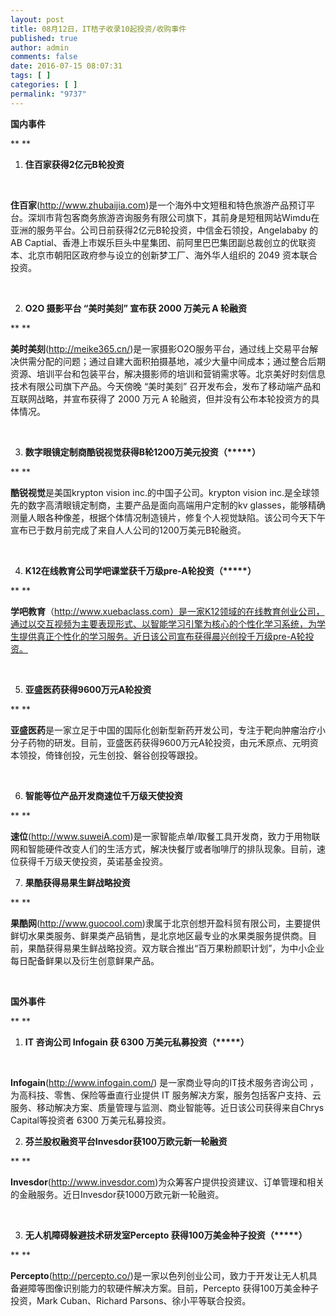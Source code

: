 ```yaml
---
layout: post
title: 08月12日，IT桔子收录10起投资/收购事件
published: true
author: admin
comments: false
date: 2016-07-15 08:07:31
tags: [ ]
categories: [ ]
permalink: "9737"
---
```

**国内事件**

** **

1. **住百家获得2亿元B轮投资**

&nbsp;

**住百家**(http://www.zhubaijia.com)是一个海外中文短租和特色旅游产品预订平台。深圳市背包客商务旅游咨询服务有限公司旗下，其前身是短租网站Wimdu在亚洲的服务平台。公司日前获得2亿元B轮投资，中信金石领投，Angelababy 的 AB Captial、香港上市娱乐巨头中星集团、前阿里巴巴集团副总裁创立的优联资本、北京市朝阳区政府参与设立的创新梦工厂、海外华人组织的 2049 资本联合投资。

&nbsp;

2. **O2O 摄影平台 “美时美刻” 宣布获 2000 万美元 A 轮融资**

** **

**美时美刻**(http://meike365.cn/)是一家摄影O2O服务平台，通过线上交易平台解决供需分配的问题；通过自建大面积拍摄基地，减少大量中间成本；通过整合后期资源、培训平台和包装平台，解决摄影师的培训和营销需求等。北京美好时刻信息技术有限公司旗下产品。今天傍晚 “美时美刻” 召开发布会，发布了移动端产品和互联网战略，并宣布获得了 2000 万元 A 轮融资，但并没有公布本轮投资方的具体情况。

&nbsp;

3. **数字眼镜定制商酷锐视觉获得B轮1200万美元投资（\*****）**

** **

**酷锐视觉**是美国krypton vision inc.的中国子公司。krypton vision inc.是全球领先的数字高清眼镜定制商，主要产品是面向高端用户定制的kv glasses，能够精确测量人眼各种像差，根据个体情况制造镜片，修复个人视觉缺陷。该公司今天下午宣布已于数月前完成了来自人人公司的1200万美元B轮融资。

&nbsp;

4. **K12在线教育公司学吧课堂获千万级pre-A轮投资（\*****）**

** **

**学吧教育**（http://www.xuebaclass.com）是一家K12领域的在线教育创业公司，通过以交互视频为主要表现形式、以智能学习引擎为核心的个性化学习系统，为学生提供真正个性化的学习服务。近日该公司宣布获得晨兴创投千万级pre-A轮投资。

&nbsp;

5. **亚盛医药获得9600万元A轮投资**

** **

**亚盛医药**是一家立足于中国的国际化创新型新药开发公司，专注于靶向肿瘤治疗小分子药物的研发。目前，亚盛医药获得9600万元A轮投资，由元禾原点、元明资本领投，倚锋创投，元生创投、磐谷创投等跟投。

&nbsp;

6. **智能等位产品开发商速位千万级天使投资**

** **

**速位**(http://www.suweiA.com)是一家智能点单/取餐工具开发商，致力于用物联网和智能硬件改变人们的生活方式，解决快餐厅或者咖啡厅的排队现象。目前，速位获得千万级天使投资，英诺基金投资。
  
7. **果酷获得易果生鲜战略投资**

** **

**果酷网**(http://www.guocool.com)隶属于北京创想开盈科贸有限公司，主要提供鲜切水果类服务、鲜果类产品销售，是北京地区最专业的水果类服务提供商。目前，果酷获得易果生鲜战略投资。双方联合推出“百万果粉颜职计划”，为中小企业每日配备鲜果以及衍生创意鲜果产品。

&nbsp;

**国外事件**

** **

1. **IT 咨询公司 Infogain 获 6300 万美元私募投资（\*****）**

&nbsp;

**Infogain**(http://www.infogain.com/) 是一家商业导向的IT技术服务咨询公司 ，为高科技、零售、保险等垂直行业提供 IT 服务解决方案，服务包括客户支持、云服务、移动解决方案、质量管理与监测、商业智能等。近日该公司获得来自Chrys Capital等投资者 6300 万美元私募投资。
  
2. **芬兰股权融资平台Invesdor获100万欧元新一轮融资**

** **

**Invesdor**(http://www.invesdor.com)为众筹客户提供投资建议、订单管理和相关的金融服务。近日Invesdor获1000万欧元新一轮融资。

&nbsp;

3. **无人机障碍躲避技术研发室Percepto 获得100万美金种子投资（\*****）**

** **

**Percepto**(http://percepto.co/)是一家以色列创业公司，致力于开发让无人机具备避障等图像识别能力的软硬件解决方案。目前，Percepto 获得100万美金种子投资，Mark Cuban、Richard Parsons、徐小平等联合投资。